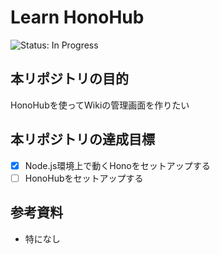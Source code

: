 # Learn HonoHub
<!-- ![Status: ToDo](https://flat.badgen.net/static/Status/ToDo/red) -->
![Status: In Progress](https://flat.badgen.net/static/Status/In%20Progress/yellow)
<!-- ![Status: Done](https://flat.badgen.net/static/Status/Done/green) -->

## 本リポジトリの目的
HonoHubを使ってWikiの管理画面を作りたい

## 本リポジトリの達成目標
- [x] Node.js環境上で動くHonoをセットアップする
- [ ] HonoHubをセットアップする

## 参考資料
- 特になし

